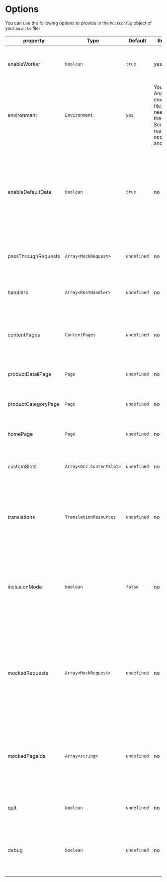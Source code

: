 # Options

You can use the following options to provide in the `MockConfig` object of your `main.ts` file:

| property            | Type                     | Default     | Required                                                                                                 | Description                                                                                                                                                                                                                                                                                          |
| ------------------- | ------------------------ | ----------- | -------------------------------------------------------------------------------------------------------- | ---------------------------------------------------------------------------------------------------------------------------------------------------------------------------------------------------------------------------------------------------------------------------------------------------- |
| enableWorker        | `boolean`                | `true`      | yes                                                                                                      | General Boolean to enable / disable the Mock Server. Can be connected to a property within the `environment`                                                                                                                                                                                         |
| environment         | `Environment`            | `yes`       | Your Angular environment file. This is needed so the mock Server can read the occ `baseUrl` and `prefix` | When running `ng add @valantic/spartacus-mock`, your environment file get's enhanced with some properties needed for the mock-server.                                                                                                                                                                |
| enableDefaultData   | `boolean`                | `true`      | no                                                                                                       | Allows to enable / disable adding the default Handlers for the spartacus default API requests. At the begin of your project you want this to have a starting point. Further down the road, when everything is mocked, you can disable it to save some bytes                                          |
| passThroughRequests | `Array<MockRequest>`     | `undefined` | no                                                                                                       | Allows to define an array of `MockRequest` objects, which should be ignored and passed through by the mock server                                                                                                                                                                                    |
| handlers            | `Array<RestHandler>`     | `undefined` | no                                                                                                       | Allows to define an array of mws [request handler](https://mswjs.io/docs/api/rest) for default or custom OCC Endpoints                                                                                                                                                                               |
| contentPages        | `ContentPages`           | `undefined` | no                                                                                                       | Allows to define an Object containing Spartacus `Page` objects. The keys of the object properties correspondent to the page label in the browser                                                                                                                                                     |
| productDetailPage   | `Page`                   | `undefined` | no                                                                                                       | Allows to define an Spartacus `Page` object to be used as Product Page                                                                                                                                                                                                                               |
| productCategoryPage | `Page`                   | `undefined` | no                                                                                                       | Allows to define an Spartacus `Page` object to be used as Product Category Page                                                                                                                                                                                                                      |
| homePage            | `Page`                   | `undefined` | no                                                                                                       | Allows to define an Spartacus `Page` object to be used as Home Page                                                                                                                                                                                                                                  |
| customSlots         | `Array<Occ.ContentSlot>` | `undefined` | no                                                                                                       | Allows to define an Array of Spartacus `Occ.ContentSlot` Objects to be used for the global Header / Footer slots.                                                                                                                                                                                    |
| translations        | `TranslationResources`   | `undefined` | no                                                                                                       | Allows to provide an `TranslationResources` Object containing translation overrides for the Spartacus default translations, custom chunks for the translations or even whole custom languages.                                                                                                       |
| inclusionMode       | `boolean`                | `false`     | no                                                                                                       | Allows to run the mock server in a Inclusion Mode without using any default Request Handlers. This is useful for existing Projects, where only specific Elements (Pages / Slots / Components) should be mocked.                                                                                      |
| mockedRequests      | `Array<MockRequest>`     | `undefined` | no                                                                                                       | Allows to provide an array of `MockRequest` objects which should be responded by the mock server. This is useful in combination with the Option `inclusionMode`, where you only want to mock specific Requests. You will only see MSW Warnings for missing Handlers for URL's provided in this Array |
| mockedPageIds       | `Array<string>`          | `undefined` | no                                                                                                       | Allows to provide an array of pageId (page label) strings which should be responded by the mock server. This is useful in combination with `inclusionMode`, where you only want to mock e.g. specific pages                                                                                          |
| quit                | `boolean`                | `undefined` | no                                                                                                       | Allows to disable any console log output from mws. Sets the Option worker.quite of mws                                                                                                                                                                                                               |
| debug               | `boolean`                | `undefined` | no                                                                                                       | Allows to get some more debugging information in the browser console. Currently, the only additional information is the list of active Request handlers.                                                                                                                                             |

